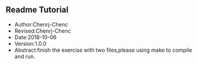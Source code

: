 ## Readme Tutorial
- Author:Chenrj-Chenc
- Revised:Chenrj-Chenc
- Date:2018-10-06
- Version:1.0.0
- Abstract:finish the exercise with two files,please using make to compile and run.

